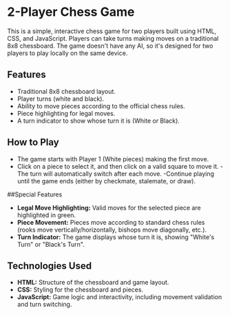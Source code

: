 # 2-Player Chess Game

This is a simple, interactive chess game for two players built using HTML, CSS, and JavaScript. Players can take turns making moves on a traditional 8x8 chessboard. The game doesn't have any AI, so it's designed for two players to play locally on the same device.

## Features

- Traditional 8x8 chessboard layout.
- Player turns (white and black).
- Ability to move pieces according to the official chess rules.
- Piece highlighting for legal moves.
- A turn indicator to show whose turn it is (White or Black).

## How to Play
- The game starts with Player 1 (White pieces) making the first move.
- Click on a piece to select it, and then click on a valid square to move it.
-The turn will automatically switch after each move.
-Continue playing until the game ends (either by checkmate, stalemate, or draw).

##Special Features
- **Legal Move Highlighting:** Valid moves for the selected piece are highlighted in green.
- **Piece Movement:** Pieces move according to standard chess rules (rooks move vertically/horizontally, bishops move diagonally, etc.).
- **Turn Indicator:** The game displays whose turn it is, showing "White's Turn" or "Black's Turn".
## Technologies Used
- **HTML:** Structure of the chessboard and game layout.
- **CSS:** Styling for the chessboard and pieces.
- **JavaScript:** Game logic and interactivity, including movement validation and turn switching.
